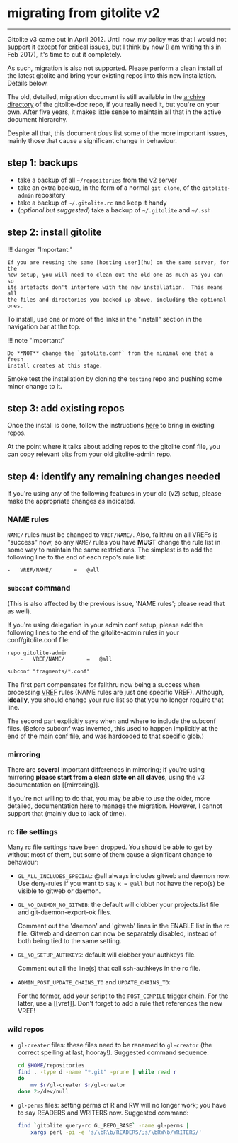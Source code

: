 # migrating from gitolite v2

----

Gitolite v3 came out in April 2012.  Until now, my policy was that I would not
support it except for critical issues, but I think by now (I am writing this
in Feb 2017), it's time to cut it completely.

As such, migration is also not supported.  Please perform a clean install of
the latest gitolite and bring your existing repos into this new installation.
Details below.

The old, detailed, migration document is still available in the [archive
directory][arch] of the gitolite-doc repo, if you really need it, but you're
on your own.  After five years, it makes little sense to maintain all that in
the active document hierarchy.

Despite all that, this document *does* list some of the more important issues,
mainly those that cause a significant change in behaviour.

[arch]: https://github.com/sitaramc/gitolite-doc/tree/master/archive

## step 1: backups

*   take a backup of all `~/repositories` from the v2 server
*   take an extra backup, in the form of a normal `git clone`, of the
    `gitolite-admin` repository
*   take a backup of `~/.gitolite.rc` and keep it handy
*   (*optional but suggested*) take a backup of `~/.gitolite` and `~/.ssh`

## step 2: install gitolite

!!! danger "Important:"

    If you are reusing the same [hosting user][hu] on the same server, for the
    new setup, you will need to clean out the old one as much as you can so
    its artefacts don't interfere with the new installation.  This means all
    the files and directories you backed up above, including the optional
    ones.

To install, use one or more of the links in the "install" section in the
navigation bar at the top.

!!! note "Important:"

    Do **NOT** change the `gitolite.conf` from the minimal one that a fresh
    install creates at this stage.

Smoke test the installation by cloning the `testing` repo and pushing some
minor change to it.

[hu]: concepts/#the-hosting-user

## step 3: add existing repos

Once the install is done, follow the instructions [here][existing] to bring in
existing repos.

At the point where it talks about adding repos to the gitolite.conf file, you
can copy relevant bits from your old gitolite-admin repo.

[existing]: basic-admin/#appendix-1-bringing-existing-repos-into-gitolite

## step 4: identify any remaining changes needed

If you're using any of the following features in your old (v2) setup, please
make the appropriate changes as indicated.

### NAME rules

`NAME/` rules must be changed to `VREF/NAME/`.  Also, fallthru on all VREFs is
"success" now, so any `NAME/` rules you have **MUST** change the rule list in
some way to maintain the same restrictions.  The simplest is to add the
following line to the end of each repo's rule list:

    -   VREF/NAME/       =   @all

### `subconf` command

(This is also affected by the previous issue, 'NAME rules'; please read that
as well).

If you're using delegation in your admin conf setup, please add the following
lines to the end of the gitolite-admin rules in your conf/gitolite.conf file:

    repo gitolite-admin
        -   VREF/NAME/       =   @all

    subconf "fragments/*.conf"

The first part compensates for fallthru now being a success when processing
[VREF](vref) rules (NAME rules are just one specific VREF).  Although,
**ideally**, you should change your rule list so that you no longer require
that line.

The second part explicitly says when and where to include the subconf files.
(Before subconf was invented, this used to happen implicitly at the end of the
main conf file, and was hardcoded to that specific glob.)

### mirroring

<!-- duplicated in mirroring.mkd with minor differences -->

There are **several** important differences in mirroring; if you're using
mirroring **please start from a clean slate on all slaves**, using the v3
documentation on [[mirroring]].

If you're not willing to do that, you may be able to use the older, more
detailed, documentation [here][arch] to manage the migration.  However, I
cannot support that (mainly due to lack of time).

### rc file settings

Many rc file settings have been dropped.  You should be able to get by without
most of them, but some of them cause a significant change to behaviour:

*   `GL_ALL_INCLUDES_SPECIAL`: @all always includes gitweb and daemon now.
    Use deny-rules if you want to say `R = @all` but not have the repo(s) be
    visible to gitweb or daemon.

*   `GL_NO_DAEMON_NO_GITWEB`: the default will clobber your projects.list file
    and git-daemon-export-ok files.

    Comment out the 'daemon' and 'gitweb' lines in the ENABLE list in the rc
    file.  Gitweb and daemon can now be separately disabled, instead of both
    being tied to the same setting.

*   `GL_NO_SETUP_AUTHKEYS`:  default will clobber your authkeys file.

    Comment out all the line(s) that call ssh-authkeys in the rc file.

*   `ADMIN_POST_UPDATE_CHAINS_TO` and `UPDATE_CHAINS_TO`:

    For the former, add your script to the `POST_COMPILE` [trigger](triggers)
    chain.  For the latter, use a [[vref]].  Don't forget to add a rule that
    references the new VREF!

### wild repos

*   `gl-creater` files: these files need to be renamed to `gl-creator` (the
    correct spelling at last, hooray!).  Suggested command sequence:

    ```sh
    cd $HOME/repositories
    find . -type d -name "*.git" -prune | while read r
    do
        mv $r/gl-creater $r/gl-creator
    done 2>/dev/null
    ```

*   `gl-perms` files: setting perms of R and RW will no longer work; you have
    to say READERS and WRITERS now.  Suggested command:

    ```sh
    find `gitolite query-rc GL_REPO_BASE` -name gl-perms |
        xargs perl -pi -e 's/\bR\b/READERS/;s/\bRW\b/WRITERS/'
    ```

